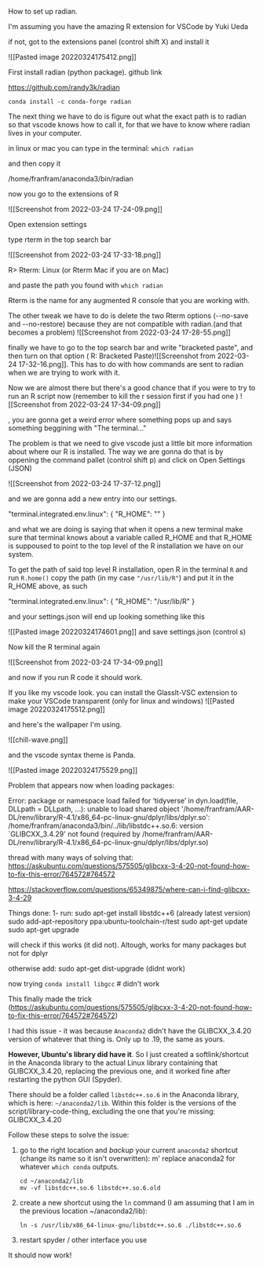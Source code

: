How to set up radian. 

I'm assuming you have the amazing R extension for VSCode by Yuki Ueda 

if not, got to the extensions panel (control shift X) and install it


![[Pasted image 20220324175412.png]]

First install radian (python package). 
github link

https://github.com/randy3k/radian


`conda install -c conda-forge radian`




The next thing we have to do is figure out what the exact path is to radian so that vscode knows how to call it, for that we have to know where radian lives in your computer. 

in linux or mac you can type in the terminal:
`which radian `

and then copy it

/home/franfram/anaconda3/bin/radian

now you go to the extensions of R

![[Screenshot from 2022-03-24 17-24-09.png]]


Open extension settings 

type rterm in the top search bar

![[Screenshot from 2022-03-24 17-33-18.png]]

R> Rterm: Linux (or Rterm Mac if you are on Mac)

and paste the path you found with `which radian`

Rterm is the name for any augmented R console that you are working with. 

The other tweak we have to do is delete the two Rterm options (--no-save and --no-restore) because they are not compatible with radian.(and that becomes a problem)
![[Screenshot from 2022-03-24 17-28-55.png]]


finally we have to go to the top search bar and write "bracketed paste", and then turn on that option ( R: Bracketed Paste)![[Screenshot from 2022-03-24 17-32-16.png]]. This has to do with how commands are sent to radian when we are trying to work with it. 




Now we are almost there but there's a good chance that if you were to try to run an R script now (remember to kill the r session first if you had one )
![[Screenshot from 2022-03-24 17-34-09.png]]

, you are gonna get a weird error where something pops up and says something beggining with "The terminal..."

The problem is that we need to give vscode just a little bit more information about where our R is installed. The way we are gonna do that is by oppening the command pallet (control shift p) and click on Open Settings (JSON) 

![[Screenshot from 2022-03-24 17-37-12.png]]

and we are gonna add a new entry into our settings. 

"terminal.integrated.env.linux": {
	"R_HOME": ""
}



and what we are doing is saying that when it opens a new terminal make sure that terminal knows about a variable called R_HOME and that R_HOME is suppoused to point to the top level of the R installation we have on our system. 

To get the path of said top level R installation, open R in the terminal
`R`
and run 
`R.home()`
copy the path (in my case `"/usr/lib/R"`)
and put it in the R_HOME above, as such 

"terminal.integrated.env.linux": {
	"R_HOME": "/usr/lib/R"
}

and your settings.json will end up looking something like this

![[Pasted image 20220324174601.png]]
and save settings.json (control s)

Now kill the R terminal again 


![[Screenshot from 2022-03-24 17-34-09.png]]


and now if you run R code it should work. 



If you like my vscode look. you can install the Glasslt-VSC extension to make your VSCode transparent (only for linux and windows) 
![[Pasted image 20220324175512.png]]




and here's the wallpaper I'm using. 

![[chill-wave.png]]


and the vscode syntax theme is Panda.

![[Pasted image 20220324175529.png]]



Problem that appears now when loading packages: 

Error: package or namespace load failed for ‘tidyverse’ in dyn.load(file, DLLpath = DLLpath, ...):
 unable to load shared object '/home/franfram/AAR-DL/renv/library/R-4.1/x86_64-pc-linux-gnu/dplyr/libs/dplyr.so':
  /home/franfram/anaconda3/bin/../lib/libstdc++.so.6: version `GLIBCXX_3.4.29' not found (required by /home/franfram/AAR-DL/renv/library/R-4.1/x86_64-pc-linux-gnu/dplyr/libs/dplyr.so)


thread with many ways of solving that:
https://askubuntu.com/questions/575505/glibcxx-3-4-20-not-found-how-to-fix-this-error/764572#764572

https://stackoverflow.com/questions/65349875/where-can-i-find-glibcxx-3-4-29


Things done: 
1- 
run: 
sudo apt-get install libstdc++6 (already latest version)
sudo add-apt-repository ppa:ubuntu-toolchain-r/test
sudo apt-get update
sudo apt-get upgrade

will check if this works (it did not). Altough, works for many packages but not for dplyr

otherwise add:
sudo apt-get dist-upgrade (didnt work)



now trying
`conda install libgcc`  # didn't work 


This finally made the trick (https://askubuntu.com/questions/575505/glibcxx-3-4-20-not-found-how-to-fix-this-error/764572#764572)

I had this issue - it was because `Anaconda2` didn't have the GLIBCXX_3.4.20 version of whatever that thing is. Only up to .19, the same as yours.

**However, Ubuntu's library did have it**. So I just created a softlink/shortcut in the Anaconda library to the actual Linux library containing that GLIBCXX_3.4.20, replacing the previous one, and it worked fine after restarting the python GUI (Spyder).

There should be a folder called `libstdc++.so.6` in the Anaconda library, which is here: `~/anaconda2/lib`. Within this folder is the versions of the script/library-code-thing, excluding the one that you're missing: GLIBCXX_3.4.20

Follow these steps to solve the issue:

1.  go to the right location and _backup_ your current `anaconda2` shortcut (change its name so it isn't overwritten): m' replace anaconda2 for whatever `which conda` outputs. 
    
    ```
    cd ~/anaconda2/lib
    mv -vf libstdc++.so.6 libstdc++.so.6.old
    ```
    
2.  create a new shortcut using the `ln` command (I am assuming that I am in the previous location ~/anaconda2/lib):
    
    ```
    ln -s /usr/lib/x86_64-linux-gnu/libstdc++.so.6 ./libstdc++.so.6
    ```
    
3.  restart spyder / other interface you use
    

It should now work!

